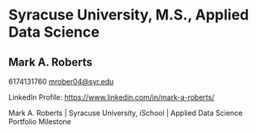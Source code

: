 # Syracuse University, M.S., Applied Data Science

## Mark A. Roberts
6174131760
mrober04@syr.edu

LinkedIn Profile: https://www.linkedin.com/in/mark-a-roberts/


Mark A. Roberts | Syracuse University, iSchool | Applied Data Science Portfolio Milestone
